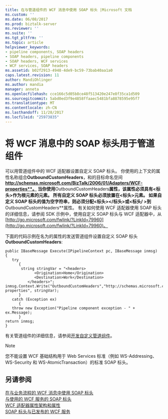 ```yaml
---
title: 在与管道组件的 WCF 消息中使用 SOAP 标头 |Microsoft 文档
ms.custom: ''
ms.date: 06/08/2017
ms.prod: biztalk-server
ms.reviewer: ''
ms.suite: ''
ms.tgt_pltfrm: ''
ms.topic: article
helpviewer_keywords:
- pipeline components, SOAP headers
- SOAP headers, pipeline components
- SOAP headers, WCF services
- WCF services, SOAP headers
ms.assetid: b02f2913-4948-4de9-bc59-73bab40aa1a0
caps.latest.revision: 11
author: MandiOhlinger
ms.author: mandia
manager: anneta
ms.openlocfilehash: cce166c5d05b8ce48f513420e247e8f35ca1d509
ms.sourcegitcommit: 5abd0ed3f9e4858ffaaec5481bfa8878595e95f7
ms.translationtype: MT
ms.contentlocale: zh-CN
ms.lasthandoff: 11/28/2017
ms.locfileid: "25973835"
---
```

# <a name="using-soap-headers-in-wcf-messages-with-pipeline-components"></a>将 WCF 消息中的 SOAP 标头用于管道组件
可以用管道组件中的 WCF 适配器设置自定义 SOAP 标头。 你使用的上下文的属性名称组合**OutboundCustomHeaders**，和的目标命名空间**http://schemas.microsoft.com/BizTalk/2006/01/Adapters/WCF-properties**。 当你使用**OutboundCustomHeaders**属性，该属性必须具有\<**标头**\>作为根元素的元素。 所有自定义 SOAP 标头必须放置在\<**标头**\>元素。 如果自定义 SOAP 标头的值为空字符串，则必须分配\<**标头**\>\</**标头**\>或\<**标头**/ \>到**OutboundCustomHeaders**属性。 有关如何使用 WCF 适配器使用 SOAP 标头的详细信息，请参阅 SDK 示例中，使用自定义 SOAP 标头与 WCF 适配器中，从[http://go.microsoft.com/fwlink/?LinkId=79960](http://go.microsoft.com/fwlink/?LinkId=79960)。  
  
 下面的代码示例在名为的属性的发送管道组件设置自定义 SOAP 标头**OutboundCustomHeaders**:  
  
```  
public IBaseMessage Execute(IPipelineContext pc, IBaseMessage inmsg)  
{  
   try  
      {  
       string stringVar = "<headers>  
             <Origination>Home</Origination>  
             <Destination>Work</Destination>  
          </headers>";  
inmsg.Context.Write("OutboundCustomHeaders","http://schemas.microsoft.com/BizTalk/2006/01/Adapters/WCF-properties", stringVar);  
      }  
   catch (Exception ex)  
      {  
   throw new Exception("Pipeline component exception - " + ex.Message);  
      }  
return inmsg;  
}  
```  
  
 有关管道组件的详细信息，请参阅[开发自定义管道组件](../core/developing-custom-pipeline-components.md)。  
  
> [!NOTE]
>  您不能设置 WCF 基础结构用于 Web Services 标准（例如 WS-Addressing、WS-Security 和 WS-AtomicTransaction）的标准 SOAP 标头。  
  
## <a name="see-also"></a>另请参阅  
 [在与业务流程的 WCF 消息中使用 SOAP 标头](../core/using-soap-headers-in-wcf-messages-with-orchestrations.md)   
 [与使用的 WCF 服务的 SOAP 标头](../core/soap-headers-with-consumed-wcf-services.md)   
 [WCF 适配器属性架构和属性](../core/wcf-adapters-property-schema-and-properties.md)   
 [SOAP 标头与已发布的 WCF 服务](../core/soap-headers-with-published-wcf-services.md)